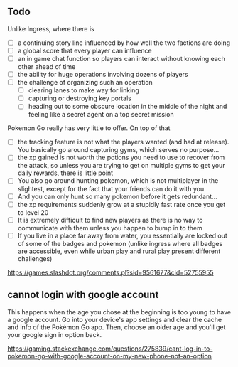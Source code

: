 ## Todo

Unlike Ingress, where there is
- [ ] a continuing story line influenced by how well the two factions are doing
- [ ] a global score that every player can influence
- [ ] an in game chat function so players can interact without knowing each other ahead of time
- [ ] the ability for huge operations involving dozens of players
- [ ] the challenge of organizing such an operation
  - [ ] clearing lanes to make way for linking
  - [ ] capturing or destroying key portals
  - [ ] heading out to some obscure location in the middle of the night and feeling like a secret agent on a top secret mission

Pokemon Go really has very little to offer. On top of that
  - [ ] the tracking feature is not what the players wanted (and had at release). You basically go around capturing gyms, which serves no purpose...
  - [ ] the xp gained is not worth the potions you need to use to recover from the attack, so unless you are trying to get on multiple gyms to get your daily rewards, there is little point
  - [ ] You also go around hunting pokemon, which is not multiplayer in the slightest, except for the fact that your friends can do it with you
  - [ ] And you can only hunt so many pokemon before it gets redundant...
  - [ ] the xp requirements suddenly grow at a stupidly fast rate once you get to level 20
  - [ ] It is extremely difficult to find new players as there is no way to communicate with them unless you happen to bump in to them
  - [ ] If you live in a place far away from water, you essentially are locked out of some of the badges and pokemon (unlike ingress where all badges are accessible, even while urban play and rural play present different challenges)

https://games.slashdot.org/comments.pl?sid=9561677&cid=52755955

## cannot login with google account

This happens when the age you chose at the beginning is too young to have a google account. Go into your device's app settings and clear the cache and info of the Pokémon Go app. Then, choose an older age and you'll get your google sign in option back.

https://gaming.stackexchange.com/questions/275839/cant-log-in-to-pokemon-go-with-google-account-on-my-new-phone-not-an-option
